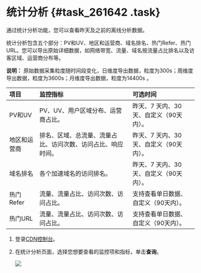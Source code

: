 # 统计分析 {#task_261642 .task}

通过统计分析功能，您可以查看昨天及之前的离线分析数据。

统计分析包含五个部分：PV和UV、地区和运营商、域名排名、热门Refer、热门URL。您可以导出原始详细数据，如网络带宽、流量、域名按流量占比排名以及访客区域、运营商分布等。

**说明：** 原始数据采集粒度随时间段变化，日维度导出数据，粒度为300s；周维度导出数据，粒度为3600s；月维度导出数据，粒度为14400s 。

|项目|监控指标|可选时间|
|:-|:---|:---|
|PV和UV|PV、UV、用户区域分布、运营商占比。|昨天、7 天内、30 天、自定义（90天内）。|
|地区和运营商|排名、区域、总流量、流量占比、访问次数、访问占比、响应时间。|昨天、7 天内、30 天、自定义（90天内）。|
|域名排名|各个加速域名的访问排名。|昨天、7 天内、30 天、自定义（90天内）。|
|热门Refer|流量、流量占比、访问次数、访问占比。|支持查看单日数据、自定义（90天内）。|
|热门URL|流量、流量占比、访问次数、访问占比。|支持查看单日数据、自定义（90天内）。|

1.  登录[CDN控制台](https://cdnnext.console.aliyun.com)。
2.  在统计分析页面，选择您想要查看的监控项和指标，单击**查询**。 

    ![](http://static-aliyun-doc.oss-cn-hangzhou.aliyuncs.com/assets/img/5169/15579942398915_zh-CN.png)


